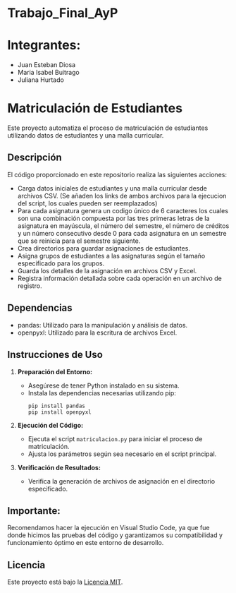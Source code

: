 # Trabajo_Final_AyP

# Integrantes: 

- Juan Esteban Diosa 
- Maria Isabel Buitrago
- Juliana Hurtado

# Matriculación de Estudiantes

Este proyecto automatiza el proceso de matriculación de estudiantes utilizando datos de estudiantes y una malla curricular.

## Descripción

El código proporcionado en este repositorio realiza las siguientes acciones:

- Carga datos iniciales de estudiantes y una malla curricular desde archivos CSV. (Se añaden los links de ambos archivos para la ejecucion del script, los cuales pueden ser reemplazados)
- Para cada asignatura genera un codigo único de 6 caracteres los cuales son una combinación compuesta por las tres primeras letras de la asignatura en mayúscula, el número del semestre, el número de créditos y un número consecutivo desde 0 para cada asignatura en un semestre que se reinicia para el semestre siguiente.
- Crea directorios para guardar asignaciones de estudiantes.
- Asigna grupos de estudiantes a las asignaturas según el tamaño especificado para los grupos.
- Guarda los detalles de la asignación en archivos CSV y Excel.
- Registra información detallada sobre cada operación en un archivo de registro.

## Dependencias

- pandas: Utilizado para la manipulación y análisis de datos.
- openpyxl: Utilizado para la escritura de archivos Excel.

## Instrucciones de Uso

1. **Preparación del Entorno:**
   - Asegúrese de tener Python instalado en su sistema.
   - Instala las dependencias necesarias utilizando pip:
     ```
     pip install pandas
     pip install openpyxl
     ```

2. **Ejecución del Código:**
   - Ejecuta el script `matriculacion.py` para iniciar el proceso de matriculación.
   - Ajusta los parámetros según sea necesario en el script principal.

3. **Verificación de Resultados:**
   - Verifica la generación de archivos de asignación en el directorio especificado.

## Importante:
Recomendamos hacer la ejecución en Visual Studio Code, ya que fue donde hicimos las pruebas del código y garantizamos su compatibilidad y funcionamiento óptimo en este entorno de desarrollo.

## Licencia

Este proyecto está bajo la [Licencia MIT](LICENSE).

